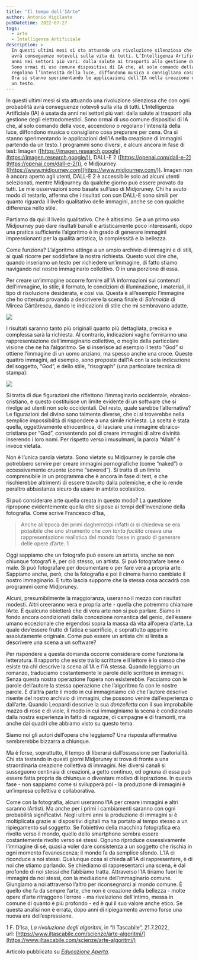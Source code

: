 ```yaml
---
title: "Il tempo dell'IArte"
author: Antonio Vigilante
pubDatetime: 2022-07-27
tags: 
  - arte
  - Intelligenza Artificiale
description: >
  In questi ultimi mesi si sta attuando una rivoluzione silenziosa che con ogni probabilità
  avrà conseguenze notevoli sulla vita di tutti. L’Intelligenza Artificiale (IA) è usata da
  anni nei settori più vari: dalla salute ai trasporti alla gestione degli elettrodomestici.
  Sono ormai di uso comune dispositivi di IA che, al solo comando della voce, accendono o
  regolano l’intensità della luce, diffondono musica o consigliano cosa preparare per cena. 
  Ora si stanno sperimentando le applicazioni dell’IA nella creazione di immagini partendo da
  un testo. 
---
```


In questi ultimi mesi si sta attuando una rivoluzione silenziosa che con ogni probabilità avrà conseguenze notevoli sulla vita di tutti. L’Intelligenza Artificiale (IA) è usata da anni nei settori più vari: dalla salute ai trasporti alla gestione degli elettrodomestici. Sono ormai di uso comune dispositivi di IA che, al solo comando della voce, accendono o regolano l’intensità della luce, diffondono musica o consigliano cosa preparare per cena. Ora si stanno sperimentando le applicazioni dell’IA nella creazione di immagini partendo da un testo. I programmi sono diversi, e alcuni ancora in fase di test: Imagen ([https://imagen.research.google](https://imagen.research.google/)), DALL-E 2 ([https://openai.com/dall-e-2](https://openai.com/dall-e-2/)), e Midjourney ([https://www.midjourney.com](https://www.midjourney.com/)). Imagen non è ancora aperto agli utenti, DALL-E 2 è accessibile solo ad alcuni utenti selezionati, mentre Midjourney da qualche giorno può essere provato da tutti. Le mie osservazioni sono basate sull’uso di Midjoruney. Chi ha avuto modo di testarlo, afferma che i risultati con con DALL-E sono simili per quanto riguarda il livello qualitativo delle immagini, anche se con qualche differenza nello stile.

Partiamo da qui: il livello qualitativo. Che è altissimo. Se a un primo uso Midjourney può dare risultati banali e artisticamente poco interessanti, dopo una pratica sufficiente l’algoritmo è in grado di generare immagini impressionanti per la qualità artistica, la complessità e la bellezza.

Come funziona? L’algoritmo attinge a un ampio archivio di immagini e di stili, ai quali ricorre per soddisfare la nostra richiesta. Questo vuol dire che, quando inseriamo un testo per richiedere un’immagine, di fatto stiamo navigando nel nostro immaginario collettivo. O in una porzione di essa.

Per creare un’immagine occorre fornire all’IA informazioni sui contenuti dell’immagine, lo stile, il formato, le condizioni di illuminazione, i materiali, il tipo di risoluzione desiderata, e così via. Questa è all’esempio l’immagine che ho ottenuto provando a descrivere la scena finale di _Solenoide_ di Mircea Cărtărescu, dando le indicazioni di stile che mi sembravano adatte.

![](/images/post/2022/solenoide-xl-960x960.png)

I risultati saranno tanto più originali quanto più dettagliata, precisa e complessa sarà la richiesta. Al contrario, indicazioni vaghe forniranno una rappresentazione dell’immaginario collettivo, o meglio della particolare visione che ne ha l’algoritmo. Se si inserisce ad esempio il testo “God” si ottiene l’immagine di un uomo anziano, ma spesso anche una croce. Queste quattro immagini, ad esempio, sono proposte dall’IA con la sola indicazione del soggetto, “God”, e dello stile, “risograph” (una particolare tecnica di stampa):

![](/images/post/2022/Naciketas_god_risograph_3aedf7c8-26d2-4a42-a7bf-93e8ddecee44-xl.png)

Si tratta di due figurazioni che riflettono l’immaginario occidentale, ebraico-cristiano, e questo costituisce un limite evidente di un software che si rivolge ad utenti non solo occidentali. Del resto, quale sarebbe l’alternativa? Le figurazioni del divino sono talmente diverse, che ci si troverebbe nella semplice impossibilità di rispondere a una simile richiesta. La scelta è stata quella, oggettivamente etnocentrica, di lasciare una immagine ebraico-cristiana per “God”, consentendo poi di creare immagini di altre divinità inserendo i loro nomi. Per rispetto verso i musulmani, la parola “Allah” è invece vietata.

Non è l’unica parola vietata. Sono vietate su Midjourney le parole che potrebbero servire per creare immagini pornografiche (come “naked”) o eccessivamente cruente (come “severed”). Si tratta di un limite comprensibile in un programma che è ancora in fase di test, e che rischierebbe altrimenti di essere travolto dalla polemiche, e che lo rende peraltro abbastanza sicuro da usare in ambito scolastico.

Si può considerare arte quella creata in questo modo? La questione ripropone evidentemente quella che si pose ai tempi dell’invenzione della fotografia. Come scrive Francesco d’Isa,

> Anche all’epoca dei primi dagherrotipi infatti ci si chiedeva se era possibile che uno strumento che _con tanta facilità_ creava una rappresentazione realistica del mondo fosse in grado di generare delle opere d’arte. 1

Oggi sappiamo che un fotografo può essere un artista, anche se non chiunque fotografi è, per ciò stesso, un artista. Si può fotografare bene o male. Si può fotografare per documentare o per fare vera a propria arte. Sappiamo anche, però, che la fotografia e poi il cinema hanno cambiato il nostro immaginario. E tutto lascia supporre che la stessa cosa accadrà con programmi come Midjoruney.

Alcuni, presumibilmente la maggioranza, useranno il mezzo con risultati modesti. Altri creeranno vera e propria arte - quella che potremmo chiamare IArte. E qualcuno obietterà che di vera arte non si può parlare. Siamo in fondo ancora condizionati dalla concezione romantica del genio, dell’essere umano eccezionale che ergendosi sopra la massa dà vita all’opera d’arte. La quale dev’essere frutto di fatica e sacrificio, e soprattutto apparire assolutamente originale. Come può essere un artista chi si limita a descrivere una scena a un software?

Per rispondere a questa domanda occorre considerare come funziona la letteratura. Il rapporto che esiste tra lo scrittore e il lettore è lo stesso che esiste tra chi descrive la scena all’IA e l’IA stessa. Quando leggiamo un romanzo, traduciamo costantemente le parole dello scrittore in immagini. Senza questa nostra operazione l’opera non esisterebbe. Facciamo con le parole dell’autore la stessa operazione che l’algoritmo fa con le nostre parole. E d’altra parte il modo in cui immaginiamo ciò che l’autore descrive risente del nostro archivio di immagini, che possono venire dall’esperienza o dall’arte. Quando Leopardi descrive la sua _donzelletta_ con il suo improbabile mazzo di rose e di viole, il modo in cui immaginiamo la scena è condizionato dalla nostra esperienza in fatto di ragazze, di campagne e di tramonti, ma anche dai quadri che abbiamo visto su questo tema.

Siamo noi gli autori dell’opera che leggiamo? Una risposta affermativa sembrerebbe bizzarra a chiunque.

Ma è forse, soprattutto, il tempo di liberarsi dall’ossessione per l’autorialità. Chi sta testando in questi giorni Midjoruney si trova di fronte a una straordinaria creazione collettiva di immagini. Nei diversi canali si susseguono centinaia di creazioni, a getto continuo, ed ognuna di essa può essere fatta propria da chiunque o diventare motivo di ispirazione. In questa fase - non sappiamo come si svilupperà poi - la produzione di immagini è un’impresa collettiva e collaborativa.

Come con la fotografia, alcuni useranno l’IA per creare immagini e altri saranno IArtisti. Ma anche per i primi i cambiamenti saranno con ogni probabilità significativi. Negli ultimi anni la produzione di immagini si è moltiplicata grazie ai dispositivi digitali ma ha portato al tempo stesso a un ripiegamento sul soggetto. Se l’obiettivo della macchina fotografica era rivolto verso il mondo, quello dello smartphone sembra essere costantemente rivolto verso sé stessi. Ognuno riproduce ossessivamente l’immagine di sé, quasi a voler dare consistenza a un soggetto che rischia in ogni momento l’evanescenza; il mondo fa da semplice sfondo. L’IA ci riconduce a noi stessi. Qualunque cosa si chieda all’IA di rappresentare, è di noi che stiamo parlando. Se chiediamo di rappresentarci una scena, è dal profondo di noi stessi che l’abbiamo tratta. Attraverso l’IA tiriamo fuori le immagini da noi stessi, con la mediazione dell’immaginario comune. Giungiamo a noi attraverso l’altro per riconsegnarci al mondo comune. È quello che fa da sempre l’arte, che non è creazione della bellezza - molte opere d’arte ritraggono l’orrore - ma rivelazione dell’intimo, messa in comune di quanto è più profondo - ed è qui il suo valore anche etico. Se questa analisi non è errata, dopo anni di ripiegamento avremo forse una nuova era dell’espressione.

1 F. D’Isa, _La rivoluzione degli algoritmi_, in “Il Tascabile”, 21.7.2022, url: [https://www.iltascabile.com/scienze/arte-algoritmi/](https://www.iltascabile.com/scienze/arte-algoritmi/)

Articolo pubblicato su _[Educazione Aperta](https://www.educazioneaperta.it/il-tempo-delliarte.html)_.
